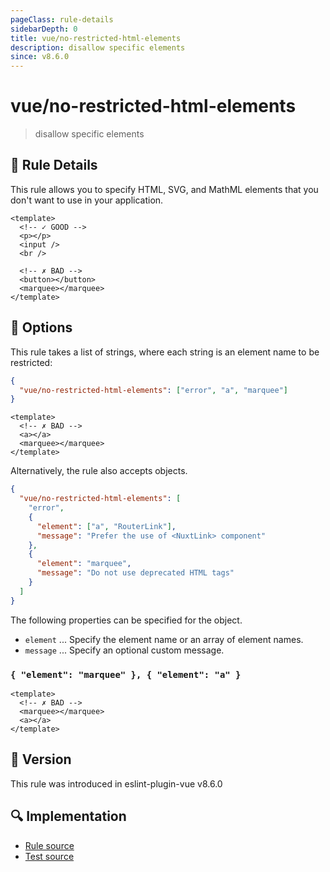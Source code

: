 ```yaml
---
pageClass: rule-details
sidebarDepth: 0
title: vue/no-restricted-html-elements
description: disallow specific elements
since: v8.6.0
---
```


# vue/no-restricted-html-elements

> disallow specific elements

## :book: Rule Details

This rule allows you to specify HTML, SVG, and MathML elements that you don't want to use in your application.

<eslint-code-block :rules="{'vue/no-restricted-html-elements': ['error', 'marquee', 'button'] }">

```vue
<template>
  <!-- ✓ GOOD -->
  <p></p>
  <input />
  <br />

  <!-- ✗ BAD -->
  <button></button>
  <marquee></marquee>
</template>
```

</eslint-code-block>

## :wrench: Options

This rule takes a list of strings, where each string is an element name to be restricted:

```json
{
  "vue/no-restricted-html-elements": ["error", "a", "marquee"]
}
```

<eslint-code-block :rules="{'vue/no-restricted-html-elements': ['error', 'a', 'marquee']}">

```vue
<template>
  <!-- ✗ BAD -->
  <a></a>
  <marquee></marquee>
</template>
```

</eslint-code-block>

Alternatively, the rule also accepts objects.

```json
{
  "vue/no-restricted-html-elements": [
    "error",
    {
      "element": ["a", "RouterLink"],
      "message": "Prefer the use of <NuxtLink> component"
    },
    {
      "element": "marquee",
      "message": "Do not use deprecated HTML tags"
    }
  ]
}
```

The following properties can be specified for the object.

- `element` ... Specify the element name or an array of element names.
- `message` ... Specify an optional custom message.

### `{ "element": "marquee" }, { "element": "a" }`

<eslint-code-block :rules="{'vue/no-restricted-html-elements': ['error', { element: 'marquee' }, { element: 'a' }]}">

```vue
<template>
  <!-- ✗ BAD -->
  <marquee></marquee>
  <a></a>
</template>
```

</eslint-code-block>

## :rocket: Version

This rule was introduced in eslint-plugin-vue v8.6.0

## :mag: Implementation

- [Rule source](https://github.com/vuejs/eslint-plugin-vue/blob/master/lib/rules/no-restricted-html-elements.js)
- [Test source](https://github.com/vuejs/eslint-plugin-vue/blob/master/tests/lib/rules/no-restricted-html-elements.js)
